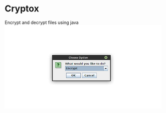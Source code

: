 # Cryptox
Encrypt and decrypt files using java
![alt text](https://github.com/robertstandev/Cryptox/blob/main/README/Images/Options.jpeg)

